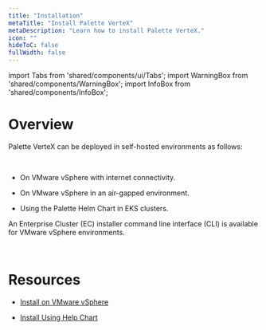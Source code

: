 ```yaml
---
title: "Installation"
metaTitle: "Install Palette VerteX"
metaDescription: "Learn how to install Palette VerteX."
icon: ""
hideToC: false
fullWidth: false
---
```


import Tabs from 'shared/components/ui/Tabs';
import WarningBox from 'shared/components/WarningBox';
import InfoBox from 'shared/components/InfoBox';


# Overview

Palette VerteX can be deployed in self-hosted environments as follows:

<br />

- On VMware vSphere with internet connectivity.


- On VMware vSphere in an air-gapped environment.


- Using the Palette Helm Chart in EKS clusters.


An Enterprise Cluster (EC) installer command line interface (CLI) is available for VMware vSphere environments.


<br />

# Resources

- [Install on VMware vSphere](/vertex/install-palette-vertex/install-on-vmware)


- [Install Using Help Chart](/vertex/install-palette-vertex/install-using-helm-chart)


<br />

<br />